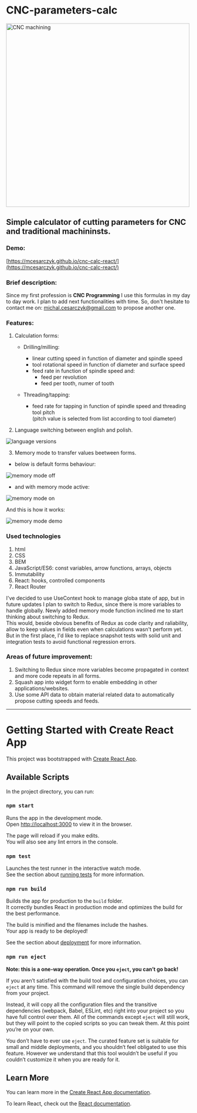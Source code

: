 # CNC-parameters-calc

<img src="%PUBLIC_URL%/../public/CNC.jpg" width="500" alt="CNC machining"/>

## Simple calculator of cutting parameters for CNC and traditional machininsts.

### Demo:

[https://mcesarczyk.github.io/cnc-calc-react/](https://mcesarczyk.github.io/cnc-calc-react/)

### Brief description:

Since my first profession is **CNC Programming** I use this formulas in my day to day work.
I plan to add next functionalities with time.
So, don't hesitate to contact me on: michal.cesarczyk@gmail.com to propose another one.

### Features:

1. Calculation forms:

   - Drilling/milling:

     - linear cutting speed in function of diameter and spindle speed
     - tool rotational speed in function of diameter and surface speed
     - feed rate in function of spindle speed and:
       - feed per revolution
       - feed per tooth, numer of tooth

   - Threading/tapping:
     - feed rate for tapping in function of spindle speed and threading tool pitch  
       (pitch value is selected from list according to tool diameter)

2. Language switching between english and polish.

![language versions](src/assets/images/language_switching.gif)

3. Memory mode to transfer values beetween forms.

- below is default forms behaviour:

![memory mode off](src/assets/images/default_bahaviour.gif)

- and with memory mode active:

![memory mode on](src/assets/images/memory_mode.gif)

And this is how it works:

![memory mode demo](src/assets/images/using_memory_mode.gif)

### Used technologies

1. html
1. CSS
1. BEM
1. JavaScript/ES6: const variables, arrow functions, arrays, objects
1. Immutability
1. React: hooks, controlled components
1. React Router

I've decided to use UseContext hook to manage globa state of app, but in future updates I plan to switch to Redux, since there is more variables to handle globally.
Newly added memory mode function inclined me to start thinking about switching to Redux.\
This would, beside obvious benefits of Redux as code clarity and raliability, allow to keep values in fields even when calculations wasn't perform yet.\
But in the first place, I'd like to replace snapshot tests with solid unit and integration tests to avoid functional regression errors.

### Areas of future improvement:

1. Switching to Redux since more variables become propagated in context and more code repeats in all forms.
2. Squash app into widget form to enable embedding in other applications/websites.
3. Use some API data to obtain material related data to automatically propose cutting speeds and feeds.

---

# Getting Started with Create React App

This project was bootstrapped with [Create React App](https://github.com/facebook/create-react-app).

## Available Scripts

In the project directory, you can run:

### `npm start`

Runs the app in the development mode.\
Open [http://localhost:3000](http://localhost:3000) to view it in the browser.

The page will reload if you make edits.\
You will also see any lint errors in the console.

### `npm test`

Launches the test runner in the interactive watch mode.\
See the section about [running tests](https://facebook.github.io/create-react-app/docs/running-tests) for more information.

### `npm run build`

Builds the app for production to the `build` folder.\
It correctly bundles React in production mode and optimizes the build for the best performance.

The build is minified and the filenames include the hashes.\
Your app is ready to be deployed!

See the section about [deployment](https://facebook.github.io/create-react-app/docs/deployment) for more information.

### `npm run eject`

**Note: this is a one-way operation. Once you `eject`, you can’t go back!**

If you aren’t satisfied with the build tool and configuration choices, you can `eject` at any time. This command will remove the single build dependency from your project.

Instead, it will copy all the configuration files and the transitive dependencies (webpack, Babel, ESLint, etc) right into your project so you have full control over them. All of the commands except `eject` will still work, but they will point to the copied scripts so you can tweak them. At this point you’re on your own.

You don’t have to ever use `eject`. The curated feature set is suitable for small and middle deployments, and you shouldn’t feel obligated to use this feature. However we understand that this tool wouldn’t be useful if you couldn’t customize it when you are ready for it.

## Learn More

You can learn more in the [Create React App documentation](https://facebook.github.io/create-react-app/docs/getting-started).

To learn React, check out the [React documentation](https://reactjs.org/).
